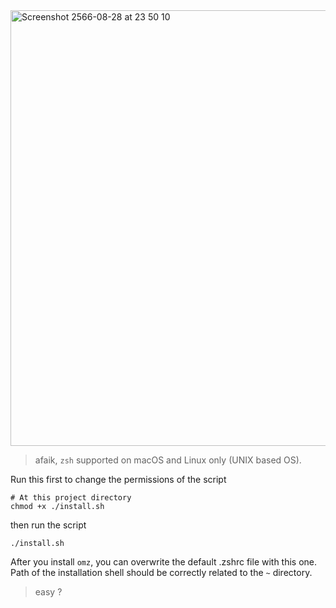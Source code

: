 <img width="697" alt="Screenshot 2566-08-28 at 23 50 10" src="https://github.com/ibzzsfw/not-your-zsh/assets/68814521/3a3358e9-075f-4d25-a510-9930dfdb835b">

> afaik, `zsh` supported on macOS and Linux only (UNIX based OS).

Run this first to change the permissions of the script

```
# At this project directory
chmod +x ./install.sh
```

then run the script

```
./install.sh
```

After you install `omz`, you can overwrite the default .zshrc file with this one.
<br />
Path of the installation shell should be correctly related to the `~` directory.

> easy ?
